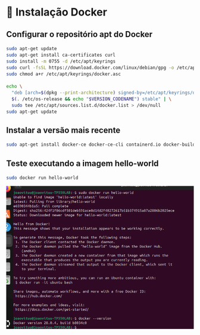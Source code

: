 #  🐳 Instalação Docker

## Configurar o repositório apt do Docker
```bash
sudo apt-get update
sudo apt-get install ca-certificates curl
sudo install -m 0755 -d /etc/apt/keyrings
sudo curl -fsSL https://download.docker.com/linux/debian/gpg -o /etc/apt/keyrings/docker.asc
sudo chmod a+r /etc/apt/keyrings/docker.asc

echo \
  "deb [arch=$(dpkg --print-architecture) signed-by=/etc/apt/keyrings/docker.asc] https://download.docker.com/linux/debian \
  $(. /etc/os-release && echo "$VERSION_CODENAME") stable" | \
  sudo tee /etc/apt/sources.list.d/docker.list > /dev/null
sudo apt-get update
```
## Instalar a versão mais recente
```bash
sudo apt-get install docker-ce docker-ce-cli containerd.io docker-buildx-plugin docker-compose-plugin
```
## Teste executando a imagem hello-world
```bash
sudo docker run hello-world
```

![Teste Docker](../Instalacao/images/Teste%20Docker.png)